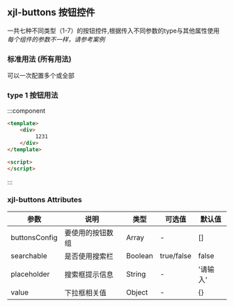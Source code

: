 <script>
    import baseVue from './import.js'

    export default baseVue
</script>
## xjl-buttons  按钮控件
一共七种不同类型（1-7）的按钮控件,根据传入不同参数的type与其他属性使用 </br>
*每个组件的参数不一样，请参考案例*
### 标准用法 (所有用法)
可以一次配置多个或全部

### type 1 按钮用法
:::component
```html
<template>
    <div>
         1231
    </div>
</template>

<script>
</script>
```
:::
### xjl-buttons Attributes

| 参数          | 说明            | 类型            | 可选值                 | 默认值   |
|------------- |---------------- |---------------- |---------------------- |-------- |
| buttonsConfig | 要使用的按钮数组 | Array | - | [] |
| searchable | 是否使用搜索栏 | Boolean | true/false | false |
| placeholder | 搜索框提示信息 | String | - | '请输入' |
| value | 下拉框相关值 | Object | - | {} |

